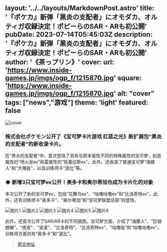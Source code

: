   layout: '../../layouts/MarkdownPost.astro'
  title: '『ポケカ』新弾「黒炎の支配者」にオモダカ、オルティガ収録決定！ポピーらのSAR・ARも初公開' 
  pubDate: 2023-07-14T05:45:03Z
  description: '『ポケカ』新弾「黒炎の支配者」にオモダカ、オルティガ収録決定！ポピーらのSAR・ARも初公開'
  author: '《茶っプリン》'
  cover:
    url: 'https://www.inside-games.jp/imgs/ogp_f/1215870.jpg'
    square: 'https://www.inside-games.jp/imgs/ogp_f/1215870.jpg'
    alt: "cover"
  tags: ["news","游戏"]
  theme: 'light'
  featured: false
  ---
  ![cover](https://www.inside-games.jp/imgs/ogp_f/1215870.jpg)

### 株式会社ポケモン公开了《宝可梦卡片游戏 红蓝之光》新扩展包“黑炎的支配者”的新收录卡片。

在“黑炎的支配者”中，首次登场了具有与原本属性不同的特殊属性的宝可梦，如恶属性的“喷火龙ex”和雷属性的“班基拉斯ex”。此外，还收录了普通宝可梦“海豚人”和“大嘴娃”，以及训练师卡“波比”等。

### ◆ 新增3只宝可梦ex公开！奥多卡和奥尔蒂加也成为卡片化的对象

本次公开了新的宝可梦ex，包括“花舞鸟ex”、“咕噜咕噜ex”和“比洛奇特ex”。此外，还有训练师卡“奥多卡”、“奥尔蒂加”和“宝可梦联盟总部”的登场。

![图片1](https://www.inside-games.jp/imgs/zoom/1215864.jpg)
![图片2](https://www.inside-games.jp/imgs/zoom/1215865.jpg)
![图片3](https://www.inside-games.jp/imgs/zoom/1215866.jpg)
![图片4](https://www.inside-games.jp/imgs/zoom/1215867.jpg)
![图片5](https://www.inside-games.jp/imgs/zoom/1215868.jpg)
![图片6](https://www.inside-games.jp/imgs/zoom/1215852.jpg)

此外，还首次公开了SAR/AR卡的不同插图。宝可梦方面，介绍了“海豚人”、“巨钳螳螂”、“皮皮”、“波波”、“比洛奇特”、“比洛奇特ex”、“咕噜咙”和“咕噜咕噜ex”，训练师方面则有“奥多卡”和“波比”。

>[原文地址](https://www.inside-games.jp/article/2023/07/14/147196.html)  